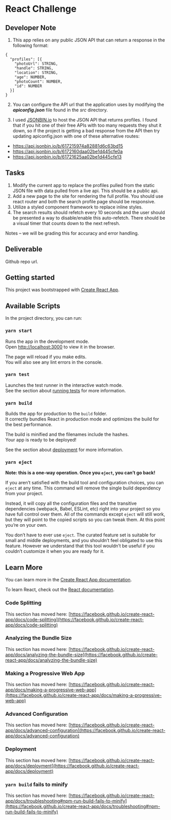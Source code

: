 # React Challenge

## Developer Note

1. This app relies on any public JSON API that can return a response in the following format:

```
{
  "profiles": [{
    "photoUrl": STRING,
    "handle": STRING,
    "location": STRING,
    "age": NUMBER,
    "photoCount": NUMBER,
    "id": NUMBER
  }]
}
```

2. You can configure the API url that the application uses by modifying the **_apiconfig.json_** file found in the _src_ directory.

3. I used [JSONBIN.io](https://jsonbin.io/) to host the JSON API that returns profiles. I found that if you hit one of their free APIs with too many requests they
shut it down, so if the project is getting a bad response from the API then try updating apiconfig.json with one of these alternative routes:

  * https://api.jsonbin.io/b/617215974a82881d6c63bd15
  * https://api.jsonbin.io/b/6172160daa02be1d445cfe0a
  * https://api.jsonbin.io/b/61721625aa02be1d445cfe13


## Tasks

1. Modify the current app to replace the profiles pulled from the static JSON file with data pulled from a live api. This should be a public api.
1. Add a new page to the site for rendering the full profile. You should use react router and both the search profile page should be responsive.
1. Utilize a styled component framework to replace inline styles.
1. The search results should refetch every 10 seconds and the user should be presented a way to disable/enable this auto-refetch. There should be a visual timer that counts down to the next refresh.

Notes – we will be grading this for accuracy and error handling.

## Deliverable

Github repo url.

## Getting started

This project was bootstrapped with [Create React App](https://github.com/facebook/create-react-app).

## Available Scripts

In the project directory, you can run:

### `yarn start`

Runs the app in the development mode.\
Open [http://localhost:3000](http://localhost:3000) to view it in the browser.

The page will reload if you make edits.\
You will also see any lint errors in the console.

### `yarn test`

Launches the test runner in the interactive watch mode.\
See the section about [running tests](https://facebook.github.io/create-react-app/docs/running-tests) for more information.

### `yarn build`

Builds the app for production to the `build` folder.\
It correctly bundles React in production mode and optimizes the build for the best performance.

The build is minified and the filenames include the hashes.\
Your app is ready to be deployed!

See the section about [deployment](https://facebook.github.io/create-react-app/docs/deployment) for more information.

### `yarn eject`

**Note: this is a one-way operation. Once you `eject`, you can’t go back!**

If you aren’t satisfied with the build tool and configuration choices, you can `eject` at any time. This command will remove the single build dependency from your project.

Instead, it will copy all the configuration files and the transitive dependencies (webpack, Babel, ESLint, etc) right into your project so you have full control over them. All of the commands except `eject` will still work, but they will point to the copied scripts so you can tweak them. At this point you’re on your own.

You don’t have to ever use `eject`. The curated feature set is suitable for small and middle deployments, and you shouldn’t feel obligated to use this feature. However we understand that this tool wouldn’t be useful if you couldn’t customize it when you are ready for it.

## Learn More

You can learn more in the [Create React App documentation](https://facebook.github.io/create-react-app/docs/getting-started).

To learn React, check out the [React documentation](https://reactjs.org/).

### Code Splitting

This section has moved here: [https://facebook.github.io/create-react-app/docs/code-splitting](https://facebook.github.io/create-react-app/docs/code-splitting)

### Analyzing the Bundle Size

This section has moved here: [https://facebook.github.io/create-react-app/docs/analyzing-the-bundle-size](https://facebook.github.io/create-react-app/docs/analyzing-the-bundle-size)

### Making a Progressive Web App

This section has moved here: [https://facebook.github.io/create-react-app/docs/making-a-progressive-web-app](https://facebook.github.io/create-react-app/docs/making-a-progressive-web-app)

### Advanced Configuration

This section has moved here: [https://facebook.github.io/create-react-app/docs/advanced-configuration](https://facebook.github.io/create-react-app/docs/advanced-configuration)

### Deployment

This section has moved here: [https://facebook.github.io/create-react-app/docs/deployment](https://facebook.github.io/create-react-app/docs/deployment)

### `yarn build` fails to minify

This section has moved here: [https://facebook.github.io/create-react-app/docs/troubleshooting#npm-run-build-fails-to-minify](https://facebook.github.io/create-react-app/docs/troubleshooting#npm-run-build-fails-to-minify)
